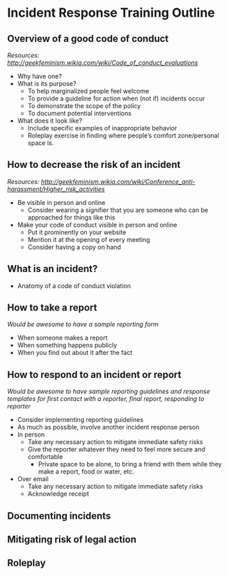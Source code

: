 # Incident Response Training Outline

## Overview of a good code of conduct

*Resources: http://geekfeminism.wikia.com/wiki/Code_of_conduct_evaluations*

* Why have one?
* What is its purpose?
    * To help marginalized people feel welcome
    * To provide a guideline for action when (not if) incidents occur
    * To demonstrate the scope of the policy
    * To document potential interventions
* What does it look like?
    * Include specific examples of inappropriate behavior
    * Roleplay exercise in finding where people’s comfort zone/personal space is.

## How to decrease the risk of an incident

*Resources: http://geekfeminism.wikia.com/wiki/Conference_anti-harassment/Higher_risk_activities*

* Be visible in person and online
    * Consider wearing a signifier that you are someone who can be approached for things like this
* Make your code of conduct visible in person and online
    * Put it prominently on your website
    * Mention it at the opening of every meeting
    * Consider having a copy on hand

## What is an incident?

* Anatomy of a code of conduct violation

## How to take a report

*Would be awesome to have a sample reporting form*

* When someone makes a report
* When something happens publicly
* When you find out about it after the fact

## How to respond to an incident or report

*Would be awesome to have sample reporting guidelines and response templates for first contact with a reporter, final report, responding to reporter*

* Consider implementing reporting guidelines
* As much as possible, involve another incident response person
* In person
    * Take any necessary action to mitigate immediate safety risks
    * Give the reporter whatever they need to feel more secure and comfortable
      * Private space to be alone, to bring a friend with them while they make a  report, food or water, etc.
* Over email
    * Take any necessary action to mitigate immediate safety risks
    * Acknowledge receipt

## Documenting incidents

## Mitigating risk of legal action

## Roleplay

